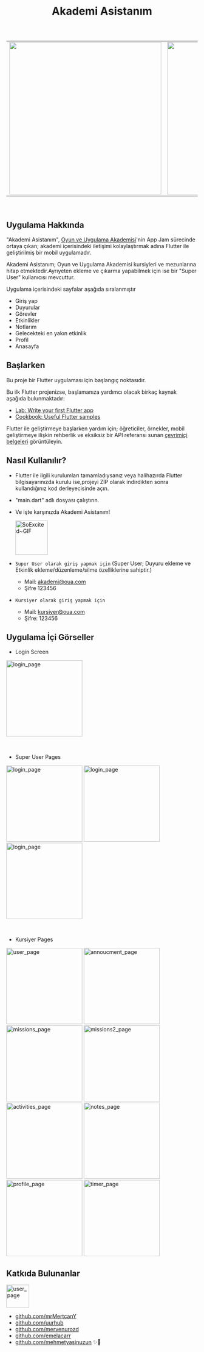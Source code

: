 # <p align=center>Akademi Asistanım</p>
<br>
<table align=center>
<tr>
<td><img src="https://cdn.discordapp.com/attachments/1093601349431726132/1094641649117839492/IMG_0542.png" style="width:400px"></td>
<td><img src="https://oyunveuygulamaakademisi.bonapply.com/default_logos/oua_logo.png?v=3" style="width:400px"></td>
</tr>
</table>

<br>

## Uygulama Hakkında

<p>"Akademi Asistanım", <a href="https://oyunveuygulamaakademisi.com/">Oyun ve Uygulama Akademisi</a>'nin App Jam sürecinde ortaya çıkan; akademi içerisindeki iletişimi kolaylaştırmak adına Flutter ile geliştirilmiş bir mobil uygulamadır.</p>
<p>Akademi Asistanım; Oyun ve Uygulama Akademisi kursiyleri ve mezunlarına hitap etmektedir.Ayrıyeten ekleme ve çıkarma yapabilmek için ise bir "Super User" kullanıcısı mevcuttur.</p>
<p>Uygulama içerisindeki sayfalar aşağıda sıralanmıştır</p>
<ul>
  <li>Giriş yap</li>
  <li>Duyurular</li>
  <li>Görevler</li>
  <li>Etkinlikler</li>
  <li>Notlarım</li>
  <li>Gelecekteki en yakın etkinlik</li>
  <li>Profil</li>
  <li>Anasayfa</li>
</ul>

## Başlarken

Bu proje bir Flutter uygulaması için başlangıç noktasıdır.

Bu ilk Flutter projenizse, başlamanıza yardımcı olacak birkaç kaynak aşağıda bulunmaktadır:

- [Lab: Write your first Flutter app](https://docs.flutter.dev/get-started/codelab)
- [Cookbook: Useful Flutter samples](https://docs.flutter.dev/cookbook)

Flutter ile geliştirmeye başlarken yardım için; öğreticiler, örnekler, mobil geliştirmeye ilişkin rehberlik ve eksiksiz bir API referansı sunan [çevrimiçi belgeleri](https://docs.flutter.dev/) görüntüleyin.


## Nasıl Kullanılır?

- Flutter ile ilgili kurulumları tamamladıysanız veya halihazırda Flutter bilgisayarınızda kurulu ise,projeyi ZİP olarak indirdikten sonra kullandığınız kod derleyecisinde açın.

- "main.dart" adlı dosyası çalıştırın.

- <p>Ve işte karşınızda Akademi Asistanım!</p>
   <img src="https://user-images.githubusercontent.com/70581331/230783849-a7506a4a-9e6b-431c-88e2-fb775c34f3e4.gif" style="width:85px;height:90px;" alt="SoExcited~GIF">

- ``Super User olarak giriş yapmak için`` (Super User; Duyuru ekleme ve Etkinlik ekleme/düzenleme/silme özelliklerine sahiptir.) 
  - Mail:  akademi@oua.com
  - Şifre  123456
- ``Kursiyer olarak giriş yapmak için``
  - Mail:  kursiyer@oua.com
  - Şifre: 123456

## Uygulama İçi Görseller
- Login Screen
<p>
<img alt="login_page" src="https://user-images.githubusercontent.com/70581331/230794394-47a3f74c-d511-4f95-bdb0-366bff4664b3.png" style="width:200px">
</p>

<br>

- Super User Pages
<p>
<img alt="login_page" src="https://user-images.githubusercontent.com/70581331/230794460-4fb7fe93-a7e2-41f5-a62b-8c3184997c1f.png" style="width:200px">
<img alt="login_page" src="https://user-images.githubusercontent.com/70581331/230794693-30e0c66d-7265-4dcb-a5b2-2ece583a7d07.png" style="width:200px">
<img alt="login_page" src="https://user-images.githubusercontent.com/70581331/230794695-1d79ba2a-6caf-4794-8b27-95355d111dec.png" style="width:200px">
</p>

<br>

- Kursiyer Pages
<p>
<img alt="user_page" src="https://user-images.githubusercontent.com/70581331/230795125-b59bf89a-64f3-4e55-b506-9b24884f0f2a.png" style="width:200px">
<img alt="annoucment_page" src="https://user-images.githubusercontent.com/70581331/230795128-6219e5c5-b52c-4cd5-a116-6207738810cc.png" style="width:200px">
<img alt="missions_page" src="https://user-images.githubusercontent.com/70581331/230795129-956ca072-23a3-4bee-a4a4-48347267e925.png" style="width:200px">
<img alt="missions2_page" src="https://user-images.githubusercontent.com/70581331/230795130-ddf4e2bd-3d30-4ee1-a179-8a74455aaf04.png" style="width:200px">
<img alt="activities_page" src="https://user-images.githubusercontent.com/70581331/230795132-c5f9e827-2e79-4f33-af11-6e4bacb47c0b.png" style="width:200px">
<img alt="notes_page" src="https://user-images.githubusercontent.com/70581331/230795133-636af656-d03f-4f1f-8cd0-2c72f200c226.png" style="width:200px">
<img alt="profile_page" src="https://user-images.githubusercontent.com/70581331/230795134-1ce68a5c-eb01-426b-96ab-54a2e3fe69e2.png" style="width:200px">
<img alt="timer_page" src="https://user-images.githubusercontent.com/70581331/230795260-54714123-67bb-4806-adad-845b0f4e5190.png" style="width:200px">
</p>

## Katkıda Bulunanlar
<img alt="user_page" src="https://user-images.githubusercontent.com/70581331/230795868-812e665a-ce8e-4681-9c12-9aacb3ac8ac5.png" style="width:60px">

- [github.com/mrMertcanY](https://github.com/mrMertcanY)
- [github.com/uurhub](https://github.com/uurhub)
- [github.com/mervenurozd](https://github.com/mervenurozd)
- [github.com/emelacarr](https://github.com/emelacarr)
- [github.com/mehmetyasinuzun](https://github.com/mehmetyasinuzun) ✨🏹
